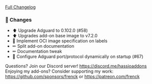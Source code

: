 [Full Changelog][changelog]

### 🔨 Changes

- ⬆ Upgrade Adguard to 0.102.0 (#58)
- ⬆ Upgrades add-on base image to v7.2.0
- 🔨 Implement OCI image specification on labels
- ✏ Split add-on documentation
- ✏ Documentation tweak
- 🔨 Configure Adguard port/protocol dynamically on startup (#67)

[changelog]: https://github.com/hassio-addons/addon-adguard-home/compare/v2.3.3...v2.4.0

Questions? Join our Discord server! https://discord.me/hassioaddons
Enjoying my add-ons? Consider supporting my work:
https://github.com/sponsors/frenck or https://patreon.com/frenck